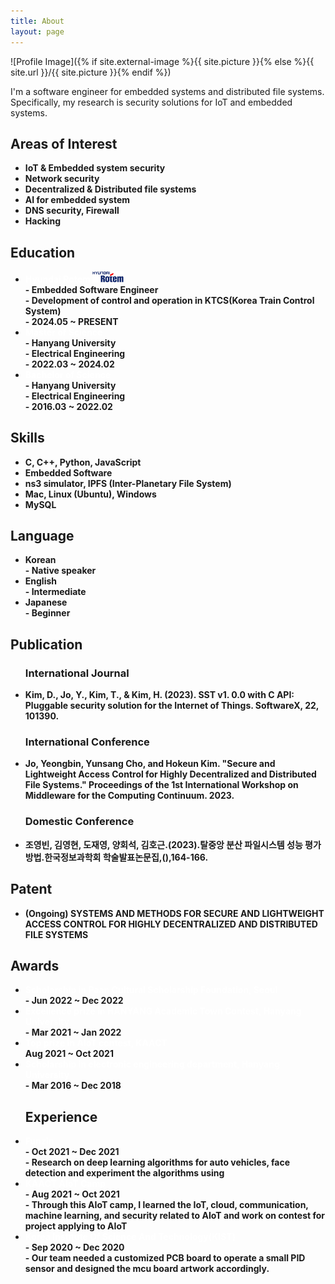 ```yaml
---
title: About
layout: page
---
```

![Profile Image]({% if site.external-image %}{{ site.picture }}{% else %}{{ site.url }}/{{ site.picture }}{% endif %})

<p> I'm a software engineer for embedded systems and distributed file systems. Specifically, my research is security solutions for IoT and embedded systems.</p>

<h2>Areas of Interest</h2>
<ul>
	<li><b>IoT & Embedded system security</b></li>
	<li><b>Network security</b></li>
	<li><b>Decentralized & Distributed file systems</b></li>
	<li><b>AI for embedded system</b></li>
	<li><b>DNS security, Firewall</b></li>
	<li><b>Hacking</b></li>
</ul>

<h2>Education</h2>

<ul>
	<li><b><span style="color:white">Hyundai Rotem</span>  <img src="./assets/images/rotem.jpg"/ width = "50"> <br>- Embedded Software Engineer<br>- Development of control and operation in KTCS(Korea Train Control System)<br>- 2024.05 ~ PRESENT</b></li>
	<li><b><span style="color:white">Master of Science</span><br>- Hanyang University<br>- Electrical Engineering<br>- 2022.03 ~ 2024.02</b></li>
	<li><b><span style="color:white">Bachelor of Science</span><br>- Hanyang University<br>- Electrical Engineering<br>- 2016.03 ~ 2022.02</b></li>

</ul>

<h2>Skills</h2>

<ul class="skill-list">
	<li><b>C, C++, Python, JavaScript</b></li>
	<li><b>Embedded Software</b></li>
	<li><b>ns3 simulator, IPFS (Inter-Planetary File System)</b></li>
	<li><b>Mac, Linux (Ubuntu), Windows</b></li>
	<li><b>MySQL</b></li>
</ul>

<h2>Language</h2>

<ul>
	<li><b>Korean<br>- Native speaker</b></li>
	<li><b>English<br>- Intermediate</b></li>
	<li><b>Japanese<br>- Beginner</b></li>
</ul>

<h2> Publication </h2>

<ul>
	<h3> International Journal </h3>
	<li><b>Kim, D., Jo, Y., Kim, T., & Kim, H. (2023). SST v1. 0.0 with C API: Pluggable security solution for the Internet of Things. SoftwareX, 22, 101390.</b></li>
	<h3> International Conference </h3>
	<li><b>Jo, Yeongbin, Yunsang Cho, and Hokeun Kim. "Secure and Lightweight Access Control for Highly Decentralized and Distributed File Systems." Proceedings of the 1st International Workshop on Middleware for the Computing Continuum. 2023.</b></li>
	<h3> Domestic Conference </h3>
	<li><b>조영빈, 김영현, 도재영, 양회석, 김호근.(2023).탈중앙 분산 파일시스템 성능 평가 방법.한국정보과학회 학술발표논문집,(),164-166.</b></li>

</ul>

<h2>Patent</h2>

<ul>
	<li><b>(Ongoing) SYSTEMS AND METHODS FOR SECURE AND LIGHTWEIGHT ACCESS CONTROL FOR HIGHLY DECENTRALIZED AND DISTRIBUTED FILE SYSTEMS</b></li>
</ul>

<h2>Awards</h2>

<ul>
	<li><b><span style="color:white">Scholarship in Paan Cultural Scholarship Foundation, Seoul</span><br>- Jun 2022 ~ Dec 2022</b></li>
	<li><b><span style="color:white">Excellence prize in HANYANG Academic Town Contest, Hanyang University</span><br>- Mar 2021 ~ Jan 2022</b></li>
	<li><b><span style="color:white">Top prize in AIoT contest, KAACT</span><br>Aug 2021 ~ Oct 2021</b></li>
	<li><b><span style="color:white">Scholarship in electronic engineering department, Hanyang University</span><br>- Mar 2016 ~ Dec 2018</b></li>
</ul>

<ul>
	<h2>Experience</h2>
	<li><b><span style="color:white">Funzin</span><br>- Oct 2021 ~ Dec 2021<br>- Research on deep learning algorithms for auto vehicles, face detection and experiment the algorithms using</b></li>
	<li><b><span style="color:white">KAACT AIoT Camp</span><br>- Aug 2021 ~ Oct 2021<br>- Through this AIoT camp, I learned the IoT, cloud, communication, machine learning, and security related to AIoT and work on contest for project applying to AIoT</b></li>
	<li><b><span style="color:white">Korea Institute Of Science And Technology(KIST)</span><br>- Sep 2020 ~ Dec 2020<br>- Our team needed a customized PCB board to operate a small PID sensor and designed the mcu board artwork accordingly.</b></li>
</ul>

